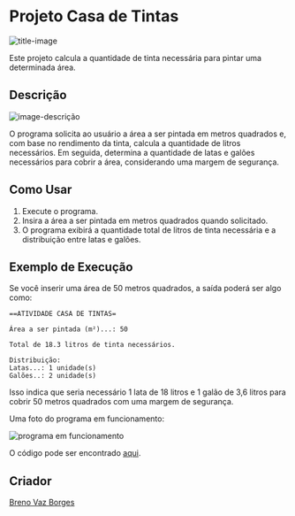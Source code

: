# Projeto Casa de Tintas

![title-image](https://github.com/brenovazborges/CASA-DE-TINTAS/assets/162759863/825a0a7b-0b83-4401-8d9d-c2af08583432)

Este projeto calcula a quantidade de tinta necessária para pintar uma determinada área.

## Descrição

![image-descrição](https://github.com/brenovazborges/CASA-DE-TINTAS/assets/162759863/fd5a2ffa-b017-402d-bf1a-20078e10e98b)

O programa solicita ao usuário a área a ser pintada em metros quadrados e, com base no rendimento da tinta, calcula a quantidade de litros necessários. Em seguida, determina a quantidade de latas e galões necessários para cobrir a área, considerando uma margem de segurança.

## Como Usar

1. Execute o programa.
2. Insira a área a ser pintada em metros quadrados quando solicitado.
3. O programa exibirá a quantidade total de litros de tinta necessária e a distribuição entre latas e galões.

## Exemplo de Execução

Se você inserir uma área de 50 metros quadrados, a saída poderá ser algo como:
```plaintext
==ATIVIDADE CASA DE TINTAS=

Área a ser pintada (m²)...: 50

Total de 18.3 litros de tinta necessários.

Distribuição:
Latas...: 1 unidade(s)
Galões..: 2 unidade(s)

```
Isso indica que seria necessário 1 lata de 18 litros e 1 galão de 3,6 litros para cobrir 50 metros quadrados com uma margem de segurança.

 Uma foto do programa em funcionamento:
 
![programa em funcionamento](https://github.com/brenovazborges/CASA-DE-TINTAS/assets/162759863/d20ee71c-fae9-4878-9dd1-46dfb1060f27)

O código pode ser encontrado [aqui](https://github.com/brenovazborges/CASA-DE-TINTAS/blob/main/Program.cs).


## Criador

[Breno Vaz Borges](https://github.com/)
